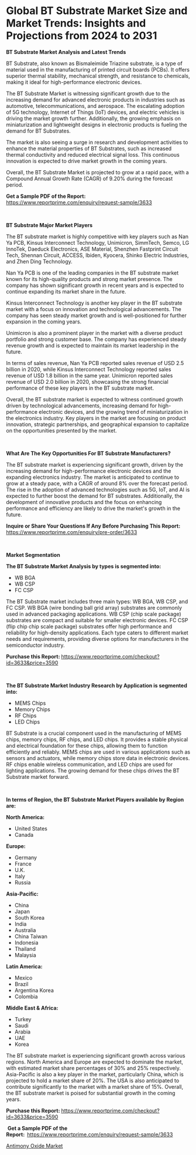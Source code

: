 <p><h1>Global BT Substrate Market Size and Market Trends: Insights and Projections from 2024 to 2031</h1></p><p><strong>BT Substrate Market Analysis and Latest Trends</strong></p>
<p><p>BT Substrate, also known as Bismaleimide Triazine substrate, is a type of material used in the manufacturing of printed circuit boards (PCBs). It offers superior thermal stability, mechanical strength, and resistance to chemicals, making it ideal for high-performance electronic devices.</p><p>The BT Substrate Market is witnessing significant growth due to the increasing demand for advanced electronic products in industries such as automotive, telecommunications, and aerospace. The escalating adoption of 5G technology, Internet of Things (IoT) devices, and electric vehicles is driving the market growth further. Additionally, the growing emphasis on miniaturization and lightweight designs in electronic products is fueling the demand for BT Substrates.</p><p>The market is also seeing a surge in research and development activities to enhance the material properties of BT Substrates, such as increased thermal conductivity and reduced electrical signal loss. This continuous innovation is expected to drive market growth in the coming years.</p><p>Overall, the BT Substrate Market is projected to grow at a rapid pace, with a Compound Annual Growth Rate (CAGR) of 9.20% during the forecast period.</p></p>
<p><strong>Get a Sample PDF of the Report:&nbsp;</strong> <a href="https://www.reportprime.com/enquiry/request-sample/3633">https://www.reportprime.com/enquiry/request-sample/3633</a></p>
<p>&nbsp;</p>
<p><strong>BT Substrate Major Market Players</strong></p>
<p><p>The BT substrate market is highly competitive with key players such as Nan Ya PCB, Kinsus Interconnect Technology, Unimicron, SimmTech, Semco, LG InnoTek, Daeduck Electronics, ASE Material, Shenzhen Fastprint Circuit Tech, Shennan Circuit, ACCESS, Ibiden, Kyocera, Shinko Electric Industries, and Zhen Ding Technology. </p><p>Nan Ya PCB is one of the leading companies in the BT substrate market known for its high-quality products and strong market presence. The company has shown significant growth in recent years and is expected to continue expanding its market share in the future. </p><p>Kinsus Interconnect Technology is another key player in the BT substrate market with a focus on innovation and technological advancements. The company has seen steady market growth and is well-positioned for further expansion in the coming years. </p><p>Unimicron is also a prominent player in the market with a diverse product portfolio and strong customer base. The company has experienced steady revenue growth and is expected to maintain its market leadership in the future. </p><p>In terms of sales revenue, Nan Ya PCB reported sales revenue of USD 2.5 billion in 2020, while Kinsus Interconnect Technology reported sales revenue of USD 1.8 billion in the same year. Unimicron reported sales revenue of USD 2.0 billion in 2020, showcasing the strong financial performance of these key players in the BT substrate market. </p><p>Overall, the BT substrate market is expected to witness continued growth driven by technological advancements, increasing demand for high-performance electronic devices, and the growing trend of miniaturization in the electronics industry. Key players in the market are focusing on product innovation, strategic partnerships, and geographical expansion to capitalize on the opportunities presented by the market.</p></p>
<p>&nbsp;</p>
<p><strong>What Are The Key Opportunities For BT Substrate Manufacturers?</strong></p>
<p><p>The BT substrate market is experiencing significant growth, driven by the increasing demand for high-performance electronic devices and the expanding electronics industry. The market is anticipated to continue to grow at a steady pace, with a CAGR of around 8% over the forecast period. The rise in the adoption of advanced technologies such as 5G, IoT, and AI is expected to further boost the demand for BT substrates. Additionally, the development of innovative products and the focus on enhancing performance and efficiency are likely to drive the market's growth in the future.</p></p>
<p><strong>Inquire or Share Your Questions If Any Before Purchasing This Report:</strong> <a href="https://www.reportprime.com/enquiry/pre-order/3633">https://www.reportprime.com/enquiry/pre-order/3633</a></p>
<p>&nbsp;</p>
<p><strong>Market Segmentation</strong></p>
<p><strong>The BT Substrate Market Analysis by types is segmented into:</strong></p>
<p><ul><li>WB BGA</li><li>WB CSP</li><li>FC CSP</li></ul></p>
<p><p>The BT Substrate market includes three main types: WB BGA, WB CSP, and FC CSP. WB BGA (wire bonding ball grid array) substrates are commonly used in advanced packaging applications. WB CSP (chip scale package) substrates are compact and suitable for smaller electronic devices. FC CSP (flip chip chip scale package) substrates offer high performance and reliability for high-density applications. Each type caters to different market needs and requirements, providing diverse options for manufacturers in the semiconductor industry.</p></p>
<p><strong>Purchase this Report:&nbsp;</strong><a href="https://www.reportprime.com/checkout?id=3633&price=3590">https://www.reportprime.com/checkout?id=3633&price=3590</a></p>
<p>&nbsp;</p>
<p><strong>The BT Substrate Market Industry Research by Application is segmented into:</strong></p>
<p><ul><li>MEMS Chips</li><li>Memory Chips</li><li>RF Chips</li><li>LED Chips</li></ul></p>
<p><p>BT Substrate is a crucial component used in the manufacturing of MEMS chips, memory chips, RF chips, and LED chips. It provides a stable physical and electrical foundation for these chips, allowing them to function efficiently and reliably. MEMS chips are used in various applications such as sensors and actuators, while memory chips store data in electronic devices. RF chips enable wireless communication, and LED chips are used for lighting applications. The growing demand for these chips drives the BT Substrate market forward.</p></p>
<p>&nbsp;</p>
<p><strong>In terms of Region, the BT Substrate Market Players available by Region are:</strong></p>
<p>
    <p> <strong> North America: </strong>
        <ul>
            <li>United States</li>
            <li>Canada</li>
        </ul>
        </p> 
    <p> <strong> Europe: </strong>
        <ul>
            <li>Germany</li>
            <li>France</li>
            <li>U.K.</li>
            <li>Italy</li>
            <li>Russia</li>
        </ul>
        </p> 
    <p> <strong> Asia-Pacific: </strong>
        <ul>
            <li>China</li>
            <li>Japan</li>
            <li>South Korea</li>
            <li>India</li>
            <li>Australia</li>
            <li>China Taiwan</li>
            <li>Indonesia</li>
            <li>Thailand</li>
            <li>Malaysia</li>
        </ul>
        </p> 
    <p> <strong> Latin America: </strong>
        <ul>
            <li>Mexico</li>
            <li>Brazil</li>
            <li>Argentina Korea</li>
            <li>Colombia</li>
        </ul>
        </p> 
    <p> <strong> Middle East & Africa: </strong>
        <ul>
            <li>Turkey</li>
            <li>Saudi</li>
            <li>Arabia</li>
            <li>UAE</li>
            <li>Korea</li>
        </ul>
    </p>
    </p>
<p><p>The BT substrate market is experiencing significant growth across various regions. North America and Europe are expected to dominate the market, with estimated market share percentages of 30% and 25% respectively. Asia-Pacific is also a key player in the market, particularly China, which is projected to hold a market share of 20%. The USA is also anticipated to contribute significantly to the market with a market share of 15%. Overall, the BT substrate market is poised for substantial growth in the coming years.</p></p>
<p><strong>Purchase this Report: </strong><a href="https://www.reportprime.com/checkout?id=3633&price=3590">https://www.reportprime.com/checkout?id=3633&price=3590</a></p>
<p>&nbsp;<strong>Get a Sample PDF of the Report:&nbsp;&nbsp;</strong><a href="https://www.reportprime.com/enquiry/request-sample/3633">https://www.reportprime.com/enquiry/request-sample/3633</a></p>
<p><strong></strong></p>
<p><p><a href="https://forested-sushi-9b0.notion.site/Insights-into-Antimony-Oxide-Market-Size-Analysing-Market-Share-Trends-and-Growth-from-2024-to-20-60277bd5a99049d790b8001a351b0ecf">Antimony Oxide Market</a></p></p>